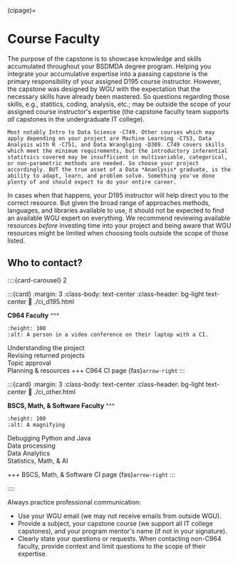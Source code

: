 (cipage)=
# Course Faculty
<!-- hack to open links in new tab -->
<head>
    <base target="_blank">
</head>

The purpose of the capstone is to showcase knowledge and skills accumulated throughout your BSDMDA degree program. Helping you integrate your accumulative expertise into a passing capstone is the primary responsibility of your assigned D195 course instructor. However, the capstone was designed by WGU with the expectation that the necessary skills have already been mastered. So questions regarding those skills, e.g., statitics, coding, analysis, etc.; may be outside the scope of your assigned course instructor's expertise (the capstone faculty team supports *all* capstones in the undergraduate IT college).

```{margin}  Which courses are these skills covered?
Most notably Intro to Data Science -C749. Other courses which may apply depending on your project are Machine Learning -C753, Data Analysis with R -C751, and Data Wranglging -D309. C749 covers skills which meet the minimum requirements, but the introductory inferential statitsics covered may be insufficient in multivariable, categorical, or non-parametric methods are needed. So choose your project accordingly. BUT the true asset of a Data *Ananlysis* graduate, is the ability to adapt, learn, and problem solve. Something you've done plenty of and should expect to do your entire career.    
```

In cases when that happens, your D195 instructor will help direct you to the correct resource. But given the broad range of approaches methods, languages, and libraries available to use, it should not be expected to find an available WGU expert on everything. We recommend reviewing available resources *before* investing time into your project and being aware that WGU resources might be limited when choosing tools outside the scope of those listed.

## Who to contact?

::::{card-carousel} 2

:::{card}
:margin: 3
:class-body: text-center
:class-header: bg-light text-center
:link: ./ci_d195.html

**C964 Faculty**
^^^
```{image} ./url_images/virtual_meeting1.jpg
:height: 100
:alt: A person in a video conference on their laptop with a CI. 
```
Understanding the project<br>
Revising returned projects<br>
Topic approval<br>
Planning & resources
+++
C964 CI page {fas}`arrow-right`
:::

:::{card}
:margin: 3
:class-body: text-center
:class-header: bg-light text-center
:link: ./ci_other.html

**BSCS, Math, & Software Faculty**
^^^
```{image} ./url_images/debug1.jpg
:height: 100
:alt: A magnifying 
```
Debugging Python and Java <br>
Data processing <br>
Data Analytics <br>
Statistics, Math, & AI 

+++
BSCS, Math, & Software CI page {fas}`arrow-right`
:::

::::

Always practice professional communication:

* Use your WGU email (we may not receive emails from outside WGU).
* Provide a subject, your capstone course (we support all IT college capstones), and your program mentor's name (if not in your signature).
* Clearly state your questions or requests. When contacting non-C964 faculty, provide context and limit questions to the scope of their expertise.  

